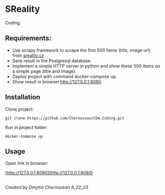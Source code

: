 # SReality

Coding.

## Requirements:
- Use scrapy framework to scrape the first 500 items (title, image url) from [sreality.cz](https://sreality.cz)
- Save result in the Postgresql database. 
- Implement a simple HTTP server in python and show these 500 items on a simple page (title and image). 
- Deploy project with command docker-compose up.
- Show result in browser http://127.0.0.1:8080.


## Installation
Clone project: 

```
git clone https://github.com/Chernousan/CDA.Coding.git
```
Run in project folder: 

```
docker-compose up
```

## Usage
Open link in browser:


[http://127.0.0.1:8080](http://127.0.0.1:8080)



## 
###### Created by Dmytro Chernousan 9_22_23
